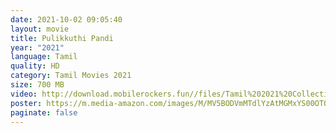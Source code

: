 ```yaml
---
date: 2021-10-02 09:05:40
layout: movie
title: Pulikkuthi Pandi
year: "2021"
language: Tamil
quality: HD
category: Tamil Movies 2021
size: 700 MB
video: http://download.mobilerockers.fun//files/Tamil%202021%20Collection/Pulikkuthi%20Pandi%20(2021)/Pulikkuthi%20Pandi%20(2021)%20Full%20Movies/Pulikkuthi%20Pandi%20(2021)%20HDRip/Pulikkuthi%20Pandi%20(2021)%20HDRip%20Single%20Part.mp4
poster: https://m.media-amazon.com/images/M/MV5BODVmMTdlYzAtMGMxYS00OTQyLWFiOTctM2Q2ZjdlYzBmYTY1XkEyXkFqcGdeQXVyMTI1NDAzMzM0._V1_.jpg
paginate: false
---
```


